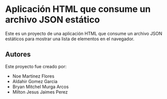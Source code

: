 # Aplicación HTML que consume un archivo JSON estático
Este es un proyecto de una aplicación HTML que consume un archivo
JSON estáticos para mostrar una lista de elementos en el navegador.

## Autores

Este proyecto fue creado por:
- Noe Martinez Flores
- Aldahir Gomez Garcia
- Bryan Mitchel Murga Arcos
- Milton Jesus Jaimes Perez